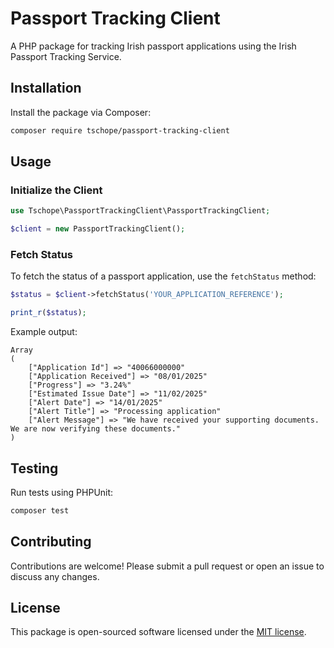 # Passport Tracking Client

A PHP package for tracking Irish passport applications using the Irish Passport Tracking Service.

## Installation

Install the package via Composer:

```bash
composer require tschope/passport-tracking-client
```

## Usage

### Initialize the Client

```php
use Tschope\PassportTrackingClient\PassportTrackingClient;

$client = new PassportTrackingClient();
```

### Fetch Status

To fetch the status of a passport application, use the `fetchStatus` method:

```php
$status = $client->fetchStatus('YOUR_APPLICATION_REFERENCE');

print_r($status);
```

Example output:

```
Array
(
    ["Application Id"] => "40066000000"
    ["Application Received"] => "08/01/2025"
    ["Progress"] => "3.24%"
    ["Estimated Issue Date"] => "11/02/2025"
    ["Alert Date"] => "14/01/2025"
    ["Alert Title"] => "Processing application"
    ["Alert Message"] => "We have received your supporting documents. We are now verifying these documents."
)
```

## Testing

Run tests using PHPUnit:

```bash
composer test
```

## Contributing

Contributions are welcome! Please submit a pull request or open an issue to discuss any changes.

## License

This package is open-sourced software licensed under the [MIT license](LICENSE).

